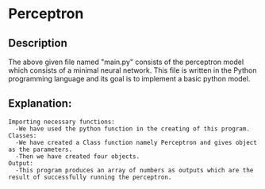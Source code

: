 # Perceptron
## Description
The above given file named "main.py" consists of the perceptron model which consists of a minimal neural network. This file is written in the Python programming language and its goal is to implement a basic python model.
## Explanation:
    Importing necessary functions:
      -We have used the python function in the creating of this program.
    Classes:
      -We have created a Class function namely Perceptron and gives object as the parameters.
      -Then we have created four objects.
    Output:
      -This program produces an array of numbers as outputs which are the result of successfully running the perceptron.
